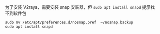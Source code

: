 为了安装 V2raya，需要安装 snap 安装器，但 `sudo apt install snapd` 提示找不到软件包

```shell
sudo mv /etc/apt/preferences.d/nosnap.pref  ~/nosnap.backup
sudo apt install snapd
```

‍
